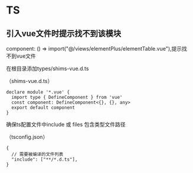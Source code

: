 # TS

## 引入vue文件时提示找不到该模块

component: () => import("@/views/elementPlus/elementTable.vue"),提示找不到vue文件

在根目录添加types/shims-vue.d.ts

（shims-vue.d.ts）
```[shims-vue.d.ts]
declare module '*.vue' {
  import type { DefineComponent } from 'vue'
  const component: DefineComponent<{}, {}, any>
  export default component
}
```

确保ts配置文件中include 或 files 包含类型文件路径

（tsconfig.json）
```[tsconfig.json]
{
  // 需要被编译的文件列表
  "include": ["**/*.d.ts"],
}
```